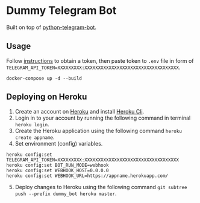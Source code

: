 # Dummy Telegram Bot

Built on top of [python-telegram-bot](https://github.com/python-telegram-bot/python-telegram-bot).

## Usage

Follow [instructions](https://core.telegram.org/bots#3-how-do-i-create-a-bot) to obtain a token, then paste token to `.env` file in form of `TELEGRAM_API_TOKEN=XXXXXXXXX:XXXXXXXXXXXXXXXXXXXXXXXXXXXXXXXXXXX`.

```
docker-compose up -d --build
```

## Deploying on Heroku

1. Create an account on [Heroku](https://www.heroku.com/) and install [Heroku Cli](https://devcenter.heroku.com/articles/heroku-cli#download-and-install).
2. Login in to your account by running the following command in terminal `heroku login`.
3. Create the Heroku application using the following command `heroku create appname`.
4. Set environment (config) variables.
```
heroku config:set TELEGRAM_API_TOKEN=XXXXXXXXX:XXXXXXXXXXXXXXXXXXXXXXXXXXXXXXXXXXX
heroku config:set BOT_RUN_MODE=webhook
heroku config:set WEBHOOK_HOST=0.0.0.0
heroku config:set WEBHOOK_URL=https://appname.herokuapp.com/
```
5. Deploy changes to Heroku using the following command `git subtree push --prefix dummy_bot heroku master`.
